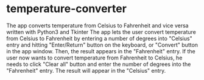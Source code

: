 # temperature-converter
The app converts temperature from Celsius to Fahrenheit and vice versa
written with Python3 and Tkinter
The app lets the user convert temperature from Celsius to Fahrenheit by entering
a number of degrees into "Celsius" entry and hitting "Enter/Return" button on the keyboard, 
or "Convert" button in the app window. Then, the result appears in the "Fahrenheit" entry. 
If the user now wants to convert temperature from Fahrenheit to Celsius, he needs to click 
"Clear all" button and enter the number of degrees into the "Fahrenheit" entry. 
The result will appear in the "Celsius" entry. 
